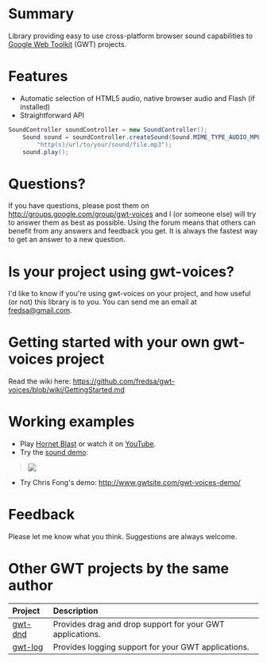 # Summary #
Library providing easy to use cross-platform browser sound capabilities to [Google Web Toolkit](http://www.gwtproject.org/) (GWT) projects.

# Features #
  * Automatic selection of HTML5 audio, native browser audio and Flash (if installed)
  * Straightforward API
```Java
SoundController soundController = new SoundController();
    Sound sound = soundController.createSound(Sound.MIME_TYPE_AUDIO_MPEG,
        "http(s)/url/to/your/sound/file.mp3");
    sound.play();
```
# Questions? #
If you have questions, please post them on http://groups.google.com/group/gwt-voices and I (or someone else) will try to answer them as best as possible. Using the forum means that others can benefit from any answers and feedback you get. It is always the fastest way to get an answer to a new question.

# Is your project using gwt-voices? #
I'd like to know if you're using gwt-voices on your project, and how useful (or not) this library is to you. You can send me an email at [fredsa@gmail.com](mailto:fredsa@gmail.com?subject=gwt-voices).

# Getting started with your own gwt-voices project #
Read the wiki here: https://github.com/fredsa/gwt-voices/blob/wiki/GettingStarted.md

# Working examples #
  * Play [Hornet Blast](http://allen-sauer.com/com.allen_sauer.gwt.game.hornetblast.HornetBlast/HornetBlast.html) or watch it on [YouTube](http://www.youtube.com/watch?v=ViCyl-WNIeI#t=15m30s).
  * Try the [sound demo](http://allen-sauer.com/com.allen_sauer.gwt.voices.demo.VoicesDemo/VoicesDemo.html):

> [![](https://gwt-voices.googlecode.com/files/33637__HerbertBoland__CinematicBoomNorm-2007-09-19.png)](http://allen-sauer.com/com.allen_sauer.gwt.voices.demo.VoicesDemo/VoicesDemo.html)
  * Try Chris Fong's demo: http://www.gwtsite.com/gwt-voices-demo/

# Feedback #
Please let me know what you think. Suggestions are always welcome.

# Other GWT projects by the same author #
| **Project** | **Description** |
|:------------|:----------------|
| [gwt-dnd](https://github.com/fredsa/gwt-dnd/) | Provides drag and drop support for your GWT applications. |
| [gwt-log](https://github.com/fredsa/gwt-log/) | Provides logging support for your GWT applications. |
